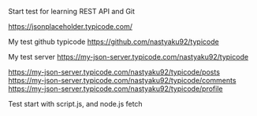 Start test for learning REST API and Git

https://jsonplaceholder.typicode.com/

My test github typicode
https://github.com/nastyaku92/typicode

My test server 
https://my-json-server.typicode.com/nastyaku92/typicode


https://my-json-server.typicode.com/nastyaku92/typicode/posts
https://my-json-server.typicode.com/nastyaku92/typicode/comments
https://my-json-server.typicode.com/nastyaku92/typicode/profile


Test start with script.js, and node.js fetch